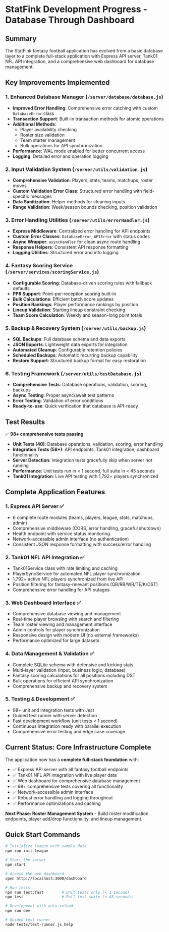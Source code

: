 # StatFink Development Progress - Database Through Dashboard

## Summary

The StatFink fantasy football application has evolved from a basic database layer to a complete full-stack application with Express API server, Tank01 NFL API integration, and a comprehensive web dashboard for database management.

## Key Improvements Implemented

### 1. **Enhanced Database Manager (`/server/database/database.js`)**
- **Improved Error Handling**: Comprehensive error catching with custom `DatabaseError` class
- **Transaction Support**: Built-in transaction methods for atomic operations
- **Additional Methods**: 
  - Player availability checking
  - Roster size validation
  - Team starter management
  - Bulk operations for API synchronization
- **Performance**: WAL mode enabled for better concurrent access
- **Logging**: Detailed error and operation logging

### 2. **Input Validation System (`/server/utils/validation.js`)**
- **Comprehensive Validation**: Players, stats, teams, matchups, roster moves
- **Custom Validation Error Class**: Structured error handling with field-specific messages
- **Data Sanitization**: Helper methods for cleaning inputs
- **Range Validation**: Week/season bounds checking, position validation

### 3. **Error Handling Utilities (`/server/utils/errorHandler.js`)**
- **Express Middleware**: Centralized error handling for API endpoints
- **Custom Error Classes**: `DatabaseError`, `APIError` with status codes
- **Async Wrapper**: `asyncHandler` for clean async route handling
- **Response Helpers**: Consistent API response formatting
- **Logging Utilities**: Structured error and info logging

### 4. **Fantasy Scoring Service (`/server/services/scoringService.js`)**
- **Configurable Scoring**: Database-driven scoring rules with fallback defaults
- **PPR Support**: Point-per-reception scoring built-in
- **Bulk Calculations**: Efficient batch score updates
- **Position Rankings**: Player performance rankings by position
- **Lineup Validation**: Starting lineup constraint checking
- **Team Score Calculation**: Weekly and season-long point totals

### 5. **Backup & Recovery System (`/server/utils/backup.js`)**
- **SQL Backups**: Full database schema and data exports
- **JSON Exports**: Lightweight data exports for integration
- **Automated Cleanup**: Configurable retention policies
- **Scheduled Backups**: Automatic recurring backup capability
- **Restore Support**: Structured backup format for easy restoration

### 6. **Testing Framework (`/server/utils/testDatabase.js`)**
- **Comprehensive Tests**: Database operations, validation, scoring, backups
- **Async Testing**: Proper async/await test patterns
- **Error Testing**: Validation of error conditions
- **Ready-to-use**: Quick verification that database is API-ready

## Test Results

✅ **98+ comprehensive tests passing**
- **Unit Tests (40)**: Database operations, validation, scoring, error handling
- **Integration Tests (58+)**: API endpoints, Tank01 integration, dashboard functionality
- **Server Detection**: Integration tests gracefully skip when server not running
- **Performance**: Unit tests run in < 1 second, full suite in < 45 seconds
- **Tank01 Integration**: Live API testing with 1,792+ players synchronized

## Complete Application Features

### 1. **Express API Server** ✅
- 6 complete route modules (teams, players, league, stats, matchups, admin)
- Comprehensive middleware (CORS, error handling, graceful shutdown)
- Health endpoint with service status monitoring
- Network-accessible admin interface (no authentication)
- Consistent JSON response formatting with success/error handling

### 2. **Tank01 NFL API Integration** ✅
- Tank01Service class with rate limiting and caching
- PlayerSyncService for automated NFL player synchronization
- 1,792+ active NFL players synchronized from live API
- Position filtering for fantasy-relevant positions (QB/RB/WR/TE/K/DST)
- Comprehensive error handling for API outages

### 3. **Web Dashboard Interface** ✅
- Comprehensive database viewing and management
- Real-time player browsing with search and filtering
- Team roster viewing and management interface
- Admin controls for player synchronization
- Responsive design with modern UI (no external frameworks)
- Performance optimized for large datasets

### 4. **Data Management & Validation** ✅
- Complete SQLite schema with defensive and kicking stats
- Multi-layer validation (input, business logic, database)
- Fantasy scoring calculations for all positions including DST
- Bulk operations for efficient API synchronization
- Comprehensive backup and recovery system

### 5. **Testing & Development** ✅
- 98+ unit and integration tests with Jest
- Guided test runner with server detection
- Fast development workflow (unit tests < 1 second)
- Continuous integration ready with parallel execution
- Comprehensive error testing and edge case coverage

## Current Status: Core Infrastructure Complete

The application now has a **complete full-stack foundation** with:
- ✅ Express API server with all fantasy football endpoints
- ✅ Tank01 NFL API integration with live player data
- ✅ Web dashboard for comprehensive database management
- ✅ 98+ comprehensive tests covering all functionality
- ✅ Network-accessible admin interface
- ✅ Robust error handling and logging throughout
- ✅ Performance optimizations and caching

**Next Phase: Roster Management System** - Build roster modification endpoints, player add/drop functionality, and lineup management.

## Quick Start Commands

```bash
# Initialize league with sample data
npm run init-league

# Start the server
npm start

# Access the web dashboard
open http://localhost:3000/dashboard

# Run tests
npm run test:fast        # Unit tests only (< 1 second)
npm test                 # Full test suite (< 45 seconds)

# Development with auto-reload
npm run dev

# Guided test runner
node tests/test-runner.js help
```